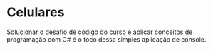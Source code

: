 # Celulares
Solucionar o desafio de código do curso e aplicar conceitos de programação com C# é o foco dessa simples aplicação de console.